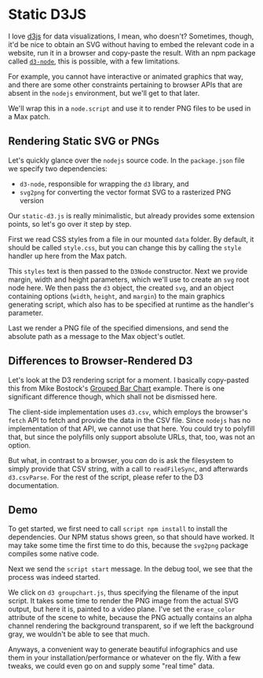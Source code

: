 # Static D3JS

I love [d3js](https://d3js.org/) for data visualizations, I mean, who doesn't? Sometimes, though, it'd be nice to obtain an SVG without having to embed the relevant code in a website, run it in a browser and copy-paste the result. With an npm package called [`d3-node`](https://www.npmjs.com/package/d3-node), this is possible, with a few limitations.

For example, you cannot have interactive or animated graphics that way, and there are some other constraints pertaining to browser APIs that are absent in the `nodejs` environment, but we'll get to that later.

We'll wrap this in a `node.script` and use it to render PNG files to be used in a Max patch.

## Rendering Static SVG or PNGs

Let's quickly glance over the `nodejs` source code. In the `package.json` file we specify two dependencies: 

- `d3-node`, responsible for wrapping the `d3` library, and
- `svg2png` for converting the vector format SVG to a rasterized PNG version

Our `static-d3.js` is really minimalistic, but already provides some extension points, so let's go over it step by step.

First we read CSS styles from a file in our mounted `data` folder. By default, it should be called `style.css`, but you can change this by calling the `style` handler up here from the Max patch.

This `styles` text is then passed to the `D3Node` constructor. Next we provide margin, width and height parameters, which we'll use to create an `svg` root node here. We then pass the `d3` object, the created `svg`, and an object containing options (`width`, `height`, and `margin`) to the main graphics generating script, which also has to be specified at runtime as the handler's parameter.

Last we render a PNG file of the specified dimensions, and send the absolute path as a message to the Max object's outlet.

## Differences to Browser-Rendered D3

Let's look at the D3 rendering script for a moment. I basically copy-pasted this from Mike Bostock's [Grouped Bar Chart](https://bl.ocks.org/mbostock/3887051) example. There is one significant difference though, which shall not be dismissed here.

The client-side implementation uses `d3.csv`, which employs the browser's `fetch` API to fetch and provide the data in the CSV file. Since `nodejs` has no implementation of that API, we cannot use that here. You could try to polyfill that, but since the polyfills only support absolute URLs, that, too, was not an option.

But what, in contrast to a browser, you _can_ do is ask the filesystem to simply provide that CSV string, with a call to `readFileSync`, and afterwards `d3.csvParse`. For the rest of the script, please refer to the D3 documentation.


## Demo

To get started, we first need to call `script npm install` to install the dependencies. Our NPM status shows green, so that should have worked. It may take some time the first time to do this, because the `svg2png` package compiles some native code. 

Next we send the `script start` message. In the debug tool, we see that the process was indeed started.

We click on `d3 groupchart.js`, thus specifying the filename of the input script. It takes some time to render the PNG image from the actual SVG output, but here it is, painted to a video plane. I've set the `erase_color` attribute of the scene to white, because the PNG actually contains an alpha channel rendering the background transparent, so if we left the background gray, we wouldn't be able to see that much.

Anyways, a convenient way to generate beautiful infographics and use them in your installation/performance or whatever on the fly. With a few tweaks, we could even go on and supply some "real time" data.